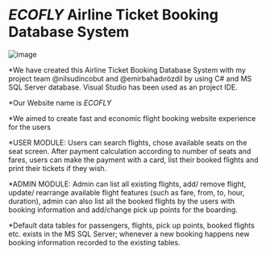# _ECOFLY_     Airline Ticket Booking Database System

![image](AppleDisk/Users/admin/Downloads/website11.png![image](https://user-images.githubusercontent.com/89788024/154130715-15c513e0-49ba-47ca-96d2-87da53d4bb05.png))


*We have created this Airline Ticket Booking Database System with my project team 
@nilsudincobut and @emirbahadırözdil by using C# and MS SQL Server database.
Visual Studio has been used as an project IDE.

*Our Website name is _ECOFLY_

*We aimed to create fast and economic flight booking website experience
for the users

*USER MODULE: 
Users can search flights, 
chose available seats on the seat screen.
After payment calculation according to number of seats and fares,
users can make the payment with a card, 
list their booked flights
and print their tickets if they wish.

*ADMIN MODULE: 
Admin can list all existing flights, 
add/ remove flight,
update/ rearrange available flight features (such as fare, from, to, hour, duration),
admin can also list all the booked flights by the users with booking information
and add/change pick up points for the boarding.

*Default data tables for 
passengers, flights, pick up points, booked flights etc. 
exists in the MS SQL Server; 
whenever a new booking happens new
booking information recorded to the existing tables.

